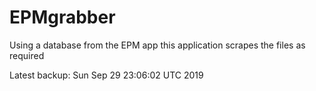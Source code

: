# EPMgrabber
Using a database from the EPM app this application scrapes the files as required


Latest backup: Sun Sep 29 23:06:02 UTC 2019
